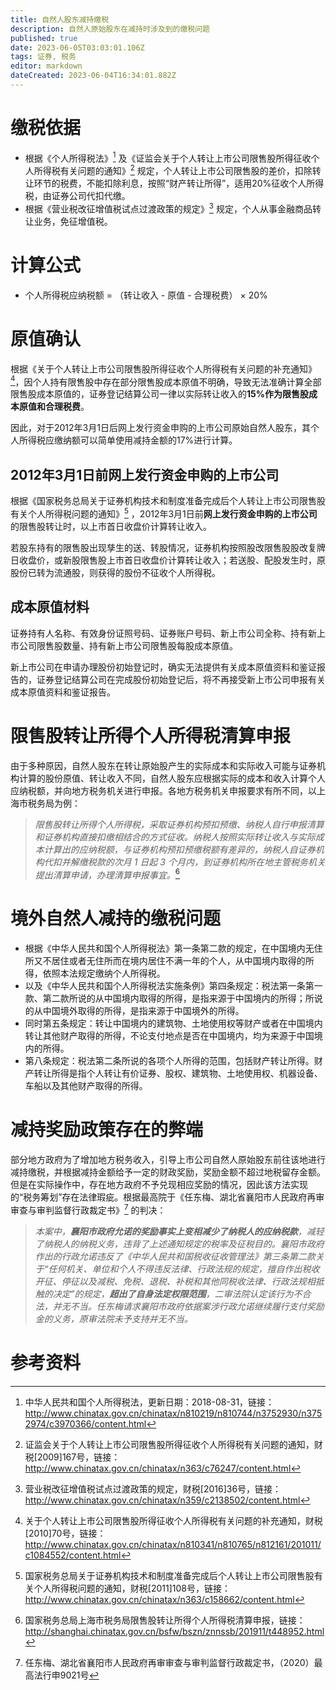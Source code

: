 ```yaml
---
title: 自然人股东减持缴税
description: 自然人原始股东在减持时涉及到的缴税问题
published: true
date: 2023-06-05T03:03:01.106Z
tags: 证券, 税务
editor: markdown
dateCreated: 2023-06-04T16:34:01.882Z
---
```


# 缴税依据
- 根据《个人所得税法》[^1] 及《证监会关于个人转让上市公司限售股所得征收个人所得税有关问题的通知》[^2] 规定，个人转让上市公司限售股的差价，扣除转让环节的税费，不能扣除利息，按照“财产转让所得”，适用20%征收个人所得税，由证券公司代扣代缴。
- 根据《营业税改征增值税试点过渡政策的规定》[^3] 规定，个人从事金融商品转让业务，免征增值税。


# 计算公式
- 个人所得税应纳税额 = （转让收入 - 原值 - 合理税费） × 20%


# 原值确认
根据《关于个人转让上市公司限售股所得征收个人所得税有关问题的补充通知》[^4]，因个人持有限售股中存在部分限售股成本原值不明确，导致无法准确计算全部限售股成本原值的，证券登记结算公司一律以实际转让收入的**15%**作为限售股**成本原值和合理税费**。

因此，对于2012年3月1日后网上发行资金申购的上市公司原始自然人股东，其个人所得税应缴纳额可以简单使用减持金额的17%进行计算。

## 2012年3月1日前网上发行资金申购的上市公司
根据《国家税务总局关于证券机构技术和制度准备完成后个人转让上市公司限售股有关个人所得税问题的通知》[^5] ，2012年3月1日前**网上发行资金申购的上市公司**的限售股转让时，以上市首日收盘价计算转让收入。

若股东持有的限售股出现孳生的送、转股情况，证券机构按照股改限售股股改复牌日收盘价，或新股限售股上市首日收盘价计算转让收入；若送股、配股发生时，原股份已转为流通股，则获得的股份不征收个人所得税。

## 成本原值材料
证券持有人名称、有效身份证照号码、证券账户号码、新上市公司全称、持有新上市公司限售股数量、持有新上市公司限售股每股成本原值。

新上市公司在申请办理股份初始登记时，确实无法提供有关成本原值资料和鉴证报告的，证券登记结算公司在完成股份初始登记后，将不再接受新上市公司申报有关成本原值资料和鉴证报告。

# 限售股转让所得个人所得税清算申报
由于多种原因，自然人股东在转让原始股产生的实际成本和实际收入可能与证券机构计算的股份原值、转让收入不同，自然人股东应根据实际的成本和收入计算个人应纳税额，并向地方税务机关进行申报。各地方税务机关申报要求有所不同，以上海市税务局为例：
> *限售股转让所得个人所得税，采取证券机构预扣预缴、纳税人自行申报清算和证券机构直接扣缴相结合的方式征收。纳税人按照实际转让收入与实际成本计算出的应纳税额，与证券机构预扣预缴税额有差异的，纳税人自证券机构代扣并解缴税款的次月 1 日起 3 个月内，到证券机构所在地主管税务机关提出清算申请，办理清算申报事宜。*[^6]

# 境外自然人减持的缴税问题
- 根据《中华人民共和国个人所得税法》第一条第二款的规定，在中国境内无住所又不居住或者无住所而在境内居住不满一年的个人，从中国境内取得的所得，依照本法规定缴纳个人所得税。
- 以及《中华人民共和国个人所得税法实施条例》第四条规定：税法第一条第一款、第二款所说的从中国境内取得的所得，是指来源于中国境内的所得；所说的从中国境外取得的所得，是指来源于中国境外的所得。
- 同时第五条规定：转让中国境内的建筑物、土地使用权等财产或者在中国境内转让其他财产取得的所得，不论支付地点是否在中国境内，均为来源于中国境内的所得。
- 第八条规定：税法第二条所说的各项个人所得的范围，包括财产转让所得。财产转让所得是指个人转让有价证券、股权、建筑物、土地使用权、机器设备、车船以及其他财产取得的所得。

# 减持奖励政策存在的弊端
部分地方政府为了增加地方税务收入，引导上市公司自然人原始股东前往该地进行减持缴税，并根据减持金额给予一定的财政奖励，奖励金额不超过地税留存金额。但是在实际操作中，存在地方政府不予兑现相应奖励的情况，因此该方法实现的“税务筹划”存在法律瑕疵。根据最高院于《任东梅、湖北省襄阳市人民政府再审审查与审判监督行政裁定书》[^7] 的判决：
> *本案中，**襄阳市政府允诺的奖励事实上变相减少了纳税人的应纳税款**，减轻了纳税人的纳税义务，违背了上述通知规定的税率及征税目的。襄阳市政府作出的行政允诺违反了《中华人民共和国税收征收管理法》第三条第二款关于“任何机关、单位和个人不得违反法律、行政法规的规定，擅自作出税收开征、停征以及减税、免税、退税、补税和其他同税收法律、行政法规相抵触的决定”的规定，**超出了自身法定权限范围**，二审法院认定该行为不合法，并无不当。任东梅请求襄阳市政府依据案涉行政允诺继续履行支付奖励金的义务，原审法院未予支持并无不当。*


# 参考资料
[^1]: 中华人民共和国个人所得税法，更新日期：2018-08-31，链接：http://www.chinatax.gov.cn/chinatax/n810219/n810744/n3752930/n3752974/c3970366/content.html
[^2]: 证监会关于个人转让上市公司限售股所得征收个人所得税有关问题的通知，财税[2009]167号，链接：http://www.chinatax.gov.cn/chinatax/n363/c76247/content.html
[^3]: 营业税改征增值税试点过渡政策的规定，财税[2016]36号，链接：http://www.chinatax.gov.cn/chinatax/n359/c2138502/content.html
[^4]: 关于个人转让上市公司限售股所得征收个人所得税有关问题的补充通知，财税[2010]70号，链接：http://www.chinatax.gov.cn/chinatax/n810341/n810765/n812161/201011/c1084552/content.html
[^5]: 国家税务总局关于证券机构技术和制度准备完成后个人转让上市公司限售股有关个人所得税问题的通知，财税[2011]108号，链接：http://www.chinatax.gov.cn/chinatax/n363/c158662/content.html
[^6]: 国家税务总局上海市税务局限售股转让所得个人所得税清算申报，链接：http://shanghai.chinatax.gov.cn/bsfw/bszn/znnssb/201911/t448952.html
[^7]: 任东梅、湖北省襄阳市人民政府再审审查与审判监督行政裁定书，（2020）最高法行申9021号
